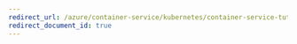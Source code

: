 ```yaml
---
redirect_url: /azure/container-service/kubernetes/container-service-tutorial-kubernetes-prepare-app
redirect_document_id: true
---
```

